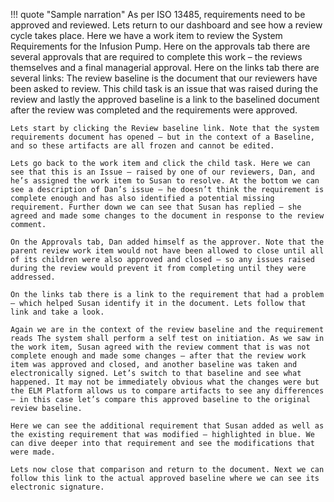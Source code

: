 !!! quote "Sample narration"
    As per ISO 13485, requirements need to be approved and reviewed. Lets return to our dashboard and see how a review cycle takes place. Here we have a work item to review the System Requirements for the Infusion Pump. Here on the approvals tab there are several approvals that are required to complete this work – the reviews themselves and a final managerial approval. Here on the links tab there are several links: The review baseline is the document that our reviewers have been asked to review.  This child task is an issue that was raised during the review and lastly the approved baseline is a link to the baselined document after the review was completed and the requirements were approved.

    Lets start by clicking the Review baseline link. Note that the system requirements document has opened – but in the context of a Baseline, and so these artifacts are all frozen and cannot be edited.

    Lets go back to the work item and click the child task. Here we can see that this is an Issue – raised by one of our reviewers, Dan, and he’s assigned the work item to Susan to resolve. At the bottom we can see a description of Dan’s issue – he doesn’t think the requirement is complete enough and has also identified a potential missing requirement. Further down we can see that Susan has replied – she agreed and made some changes to the document in response to the review comment.

    On the Approvals tab, Dan added himself as the approver. Note that the parent review work item would not have been allowed to close until all of its children were also approved and closed – so any issues raised during the review would prevent it from completing until they were addressed.

    On the links tab there is a link to the requirement that had a problem – which helped Susan identify it in the document. Lets follow that link and take a look.

    Again we are in the context of the review baseline and the requirement reads The system shall perform a self test on initiation. As we saw in the work item, Susan agreed with the review comment that is was not complete enough and made some changes – after that the review work item was approved and closed, and another baseline was taken and electronically signed. Let’s switch to that baseline and see what happened. It may not be immediately obvious what the changes were but the ELM Platform allows us to compare artifacts to see any differences – in this case let’s compare this approved baseline to the original review baseline.

    Here we can see the additional requirement that Susan added as well as the existing requirement that was modified – highlighted in blue. We can dive deeper into that requirement and see the modifications that were made.

    Lets now close that comparison and return to the document. Next we can follow this link to the actual approved baseline where we can see its electronic signature.
